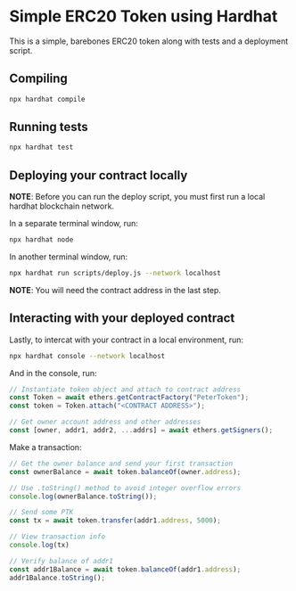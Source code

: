 # Simple ERC20 Token using Hardhat

This is a simple, barebones ERC20 token along with tests and a deployment script.

## Compiling

```bash
npx hardhat compile
```

## Running tests

```bash
npx hardhat test
```

## Deploying your contract locally

**NOTE**: Before you can run the deploy script, you must first run a local hardhat blockchain network.

In a separate terminal window, run:

```bash
npx hardhat node
```

In another terminal window, run:

```bash
npx hardhat run scripts/deploy.js --network localhost
```

**NOTE**: You will need the contract address in the last step.

## Interacting with your deployed contract

Lastly, to intercat with your contract in a local environment, run:

```bash
npx hardhat console --network localhost
```

And in the console, run:

```javascript
// Instantiate token object and attach to contract address
const Token = await ethers.getContractFactory("PeterToken");
const token = Token.attach("<CONTRACT ADDRESS>");

// Get owner account address and other addresses
const [owner, addr1, addr2, ...addrs] = await ethers.getSigners();
```

Make a transaction:

```javascript
// Get the owner balance and send your first transaction
const ownerBalance = await token.balanceOf(owner.address);

// Use .toString() method to avoid integer overflow errors
console.log(ownerBalance.toString());

// Send some PTK
const tx = await token.transfer(addr1.address, 5000);

// View transaction info
console.log(tx)

// Verify balance of addr1
const addr1Balance = await token.balanceOf(addr1.address);
addr1Balance.toString();
```
